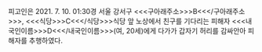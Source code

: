 피고인은 2021. 7. 10. 01:30경 서울 강서구 <<<구아래주소>>>B<<</구아래주소>>>, <<<식당>>>C<<</식당>>>식당 앞 노상에서 친구를 기다리는 피해자 <<<내국인이름>>>D<<</내국인이름>>>(여, 20세)에게 다가가 갑자기 허리를 감싸안아 피해자를 추행하였다.